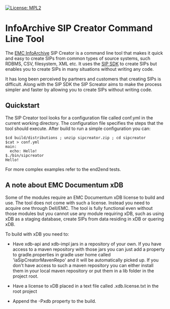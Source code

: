 [![License: MPL2](https://img.shields.io/badge/license-mpl2-ff69b4.svg)](https://www.mozilla.org/en-US/MPL/2.0/)

# InfoArchive SIP Creator Command Line Tool

The [EMC InfoArchive](http://www.emc.com/enterprise-content-management/infoarchive/) SIP Creator is a command line
tool that makes it quick and easy to create SIPs from common types of source systems, such RDBMS, CSV, filesystem,
XML etc. It uses the [SIP SDK](https://github.com/Enterprise-Content-Management/infoarchive-sip-sdk) to create SIPs
but enables you to create SIPs in many situations without writing any code. 

It has long been perceived by partners and customers that creating SIPs is difficult. Along with the SIP SDK the SIP Screator
aims to make the process simpler and faster by allowing you to create SIPs without writing code. 

## Quickstart

The SIP Creator tool looks for a configuration file called conf.yml in the current working directory. The configuration file specifies the steps that the tool should execute. After build to run a simple configuration you can: 

```shell
$cd build/distributions ; unzip sipcreator.zip ; cd sipcreator
$cat > conf.yml
main:
  echo: Hello!
$./bin/sipcreator 
Hello!
```

For more complex examples refer to the end2end tests. 

## A note about EMC Documentum xDB 

Some of the modules require an EMC Documentum xDB license to build and use. The tool does not come with such a license. Instead you need to acquire one through Dell/EMC. The tool is fully functional even without
those modules but you cannot use any module requiring xDB, such as using xDB as a staging database, create SIPs from data residing in xDB or quering xDB.

To build with xDB you need to: 

* Have xdb-api and xdb-impl jars in a repository of your own. If you have access to a maven repository with those jars you can just add a property to gradle.properties in gradle user home called 'iaSipCreatorMavenRepo' and it will be automatically picked up. If you don't have access to such a maven repository you can either install them in your local maven repository or  put them in a lib folder in the project root.
 
* Have a license to xDB placed in a text file called .xdb.license.txt in the root project

* Append the -Pxdb property to the build. 




